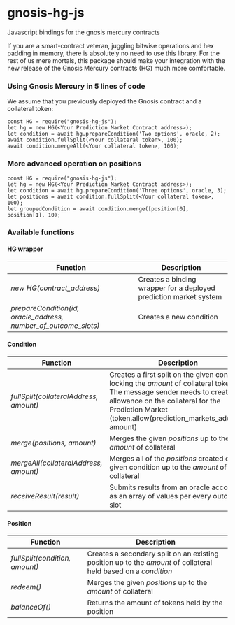 # gnosis-hg-js
Javascript bindings for the gnosis mercury contracts

If you are a smart-contract veteran, juggling bitwise operations and hex padding in memory, there is absolutely no need
to use this library. For the rest of us mere mortals, this package should make your integration with the new release
of the Gnosis Mercury contracts (HG) much more comfortable.

### Using Gnosis Mercury in 5 lines of code

We assume that you previously deployed the Gnosis contract and a collateral token:

    const HG = require("gnosis-hg-js");
    let hg = new HG(<Your Prediction Market Contract address>);
    let condition = await hg.prepareCondition('Two options', oracle, 2);
    await condition.fullSplit(<Your collateral token>, 100);
    await condition.mergeAll(<Your collateral token>, 100);

### More advanced operation on positions
    const HG = require("gnosis-hg-js");
    let hg = new HG(<Your Prediction Market Contract address>);
    let condition = await hg.prepareCondition('Three options', oracle, 3);
    let positions = await condition.fullSplit(<Your collateral token>, 100);
    let groupedCondition = await condition.merge([position[0], position[1], 10);

### Available functions

#### HG wrapper

| Function | Description |
| --- | --- |
| _new HG(contract_address)_ | Creates a binding wrapper for a deployed prediction market system |
| _prepareCondition(id, oracle_address, number_of_outcome_slots)_ | Creates a new condition |

#### Condition

| Function | Description |
| --- | --- |
| _fullSplit(collateralAddress, amount)_ | Creates a first split on the given condition locking the _amount_ of collateral tokens The message sender needs to create an allowance on the collateral for the Prediction Market (token.allow(prediction_markets_address, amount) |
| _merge(positions, amount)_ | Merges the given _positions_ up to the _amount_ of collateral|
| _mergeAll(collateralAddress, amount)_ | Merges all of the _positions_ created on a given condition up to the _amount_ of collateral |
| _receiveResult(result)_ | Submits results from an oracle account as an array of values per every outcome slot |


#### Position

| Function | Description |
| --- | --- |
| _fullSplit(condition, amount)_ | Creates a secondary split on an existing position up to the _amount_ of collateral held based on a _condition_ |
| _redeem()_ | Merges the given _positions_ up to the _amount_ of collateral|
| _balanceOf()_ | Returns the amount of tokens held by the position |

